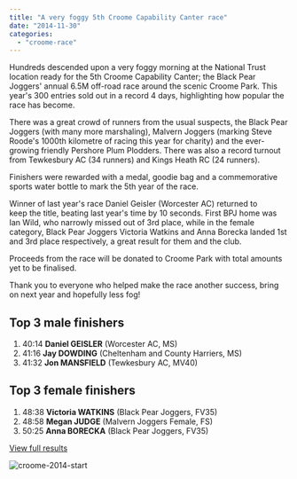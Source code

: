 ```yaml
---
title: "A very foggy 5th Croome Capability Canter race"
date: "2014-11-30"
categories: 
  - "croome-race"
---
```


Hundreds descended upon a very foggy morning at the National Trust location ready for the 5th Croome Capability Canter; the Black Pear Joggers' annual 6.5M off-road race around the scenic Croome Park. This year's 300 entries sold out in a record 4 days, highlighting how popular the race has become.

There was a great crowd of runners from the usual suspects, the Black Pear Joggers (with many more marshaling), Malvern Joggers (marking Steve Roode's 1000th kilometre of racing this year for charity) and the ever-growing friendly Pershore Plum Plodders. There was also a record turnout from Tewkesbury AC (34 runners) and Kings Heath RC (24 runners).

Finishers were rewarded with a medal, goodie bag and a commemorative sports water bottle to mark the 5th year of the race.

Winner of last year's race Daniel Geisler (Worcester AC) returned to keep the title, beating last year's time by 10 seconds. First BPJ home was Ian Wild, who narrowly missed out of 3rd place, while in the female category, Black Pear Joggers Victoria Watkins and Anna Borecka landed 1st and 3rd place respectively, a great result for them and the club.

Proceeds from the race will be donated to Croome Park with total amounts yet to be finalised.

Thank you to everyone who helped make the race another success, bring on next year and hopefully less fog!

## Top 3 male finishers

1. 40:14 **Daniel GEISLER** (Worcester AC, MS)
2. 41:16 **Jay DOWDING** (Cheltenham and County Harriers, MS)
3. 41:32 **Jon MANSFIELD** (Tewkesbury AC, MV40)

## Top 3 female finishers

1. 48:38 **Victoria WATKINS** (Black Pear Joggers, FV35)
2. 48:58 **Megan JUDGE** (Malvern Joggers Female, FS)
3. 50:25 **Anna BORECKA** (Black Pear Joggers, FV35)

[View full results](https://bpj.org.uk/our-races/croome-race/#results)

![croome-2014-start](https://bpj.org.uk/wp-content/uploads/2014/11/croome-2014-start-795x337.jpg)
